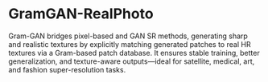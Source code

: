 # GramGAN-RealPhoto
Gram-GAN bridges pixel-based and GAN SR methods, generating sharp and realistic textures by explicitly matching generated patches to real HR textures via a Gram-based patch database. It ensures stable training, better generalization, and texture-aware outputs—ideal for satellite, medical, art, and fashion super-resolution tasks.

